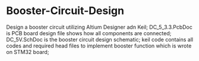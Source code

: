 # Booster-Circuit-Design
Design a booster circuit utilizing Altium Designer adn Keil;
DC_5_3.3.PcbDoc is PCB board design file shows how all components are connected;
DC_5V.SchDoc is the booster circuit design schematic;
keil code contains all codes and required head files to implement booster function which is wrote on STM32 board;
